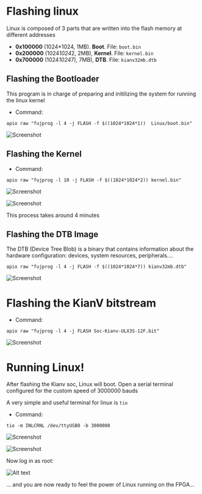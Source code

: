 # Flashing linux

Linux is composed of 3 parts that are written into the flash memory at different addresses

* **0x100000** (1024*1024, 1MB). **Boot**. File: `boot.bin`
* **0x200000** (1024*1024*2, 2MB), **Kernel**. File: `kernel.bin`
* **0x700000** (1024*1024*7), 7MB), **DTB**. File: `kianv32mb.dtb`

## Flashing the Bootloader

This program is in charge of preparing and initilizing the system for running the linux kernel

* Command:

```
apio raw "fujprog -l 4 -j FLASH -f $((1024*1024*1))  Linux/boot.bin"
```
![Screenshot](Images/01-linux.png)

## Flashing the Kernel

* Command:

```
apio raw "fujprog -l 10 -j FLASH -f $((1024*1024*2)) kernel.bin"
```

![Screenshot](Images/02-linux.png)

![Screenshot](Images/03-linux.png)

This process takes around 4 minutes

## Flashing the DTB Image

The DTB (Device Tree Blob) is a binary that contains information about the hardware configuration: devices, system resources, peripherals....

```
apio raw "fujprog -l 4 -j FLASH -f $((1024*1024*7)) kianv32mb.dtb"
```

![Screenshot](Images/04-linux.png)


# Flashing the KianV bitstream

* Command:

```
apio raw "fujprog -l 4 -j FLASH Soc-Kianv-ULX3S-12F.bit"
```

![Screenshot](Images/05-linux.png)

# Running Linux!

After flashing the Kianv soc, Linux will boot. Open a serial terminal configured for the custom speed of 3000000 bauds

A very simple and useful terminal for linux is ```tio```

* Command:

```
tio -m INLCRNL /dev/ttyUSB0 -b 3000000
```

![Screenshot](Images/06-linux.png)


![Screenshot](Images/07-linux.png)

Now log in as root:

![Alt text](Images/08-linux.png)

... and you are now ready to feel the power of Linux running on the FPGA...
